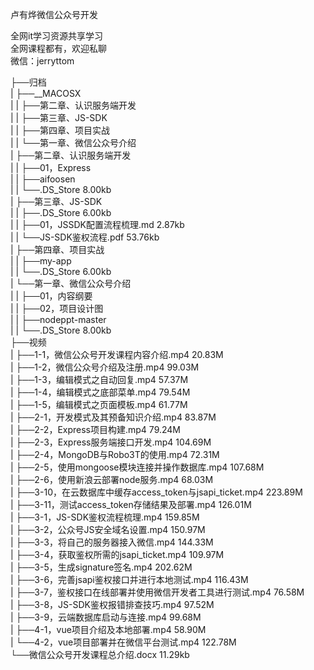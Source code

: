 卢有烨微信公众号开发

全网it学习资源共享学习<br>全网课程都有，欢迎私聊<br>微信：jerryttom<br>

├──归档<br> | ├──__MACOSX<br> | | ├──第二章、认识服务端开发<br> | | ├──第三章、JS-SDK<br> | | ├──第四章、项目实战<br> | | └──第一章、微信公众号介绍<br> | ├──第二章、认识服务端开发<br> | | ├──01，Express<br> | | ├──aifoosen<br> | | └──.DS_Store 8.00kb<br> | ├──第三章、JS-SDK<br> | | ├──.DS_Store 6.00kb<br> | | ├──01，JSSDK配置流程梳理.md 2.87kb<br> | | └──JS-SDK鉴权流程.pdf 53.76kb<br> | ├──第四章、项目实战<br> | | ├──my-app<br> | | └──.DS_Store 6.00kb<br> | └──第一章、微信公众号介绍<br> | | ├──01，内容纲要<br> | | ├──02，项目设计图<br> | | ├──nodeppt-master<br> | | └──.DS_Store 8.00kb<br> ├──视频<br> | ├──1-1，微信公众号开发课程内容介绍.mp4 20.83M<br> | ├──1-2，微信公众号介绍及注册.mp4 99.03M<br> | ├──1-3，编辑模式之自动回复.mp4 57.37M<br> | ├──1-4，编辑模式之底部菜单.mp4 79.54M<br> | ├──1-5，编辑模式之页面模板.mp4 61.77M<br> | ├──2-1，开发模式及其预备知识介绍.mp4 83.87M<br> | ├──2-2，Express项目构建.mp4 79.24M<br> | ├──2-3，Express服务端接口开发.mp4 104.69M<br> | ├──2-4，MongoDB与Robo3T的使用.mp4 72.31M<br> | ├──2-5，使用mongoose模块连接并操作数据库.mp4 107.68M<br> | ├──2-6，使用新浪云部署node服务.mp4 68.03M<br> | ├──3-10，在云数据库中缓存access_token与jsapi_ticket.mp4 223.89M<br> | ├──3-11，测试access_token存储结果及部署.mp4 126.01M<br> | ├──3-1，JS-SDK鉴权流程梳理.mp4 159.85M<br> | ├──3-2，公众号JS安全域名设置.mp4 150.97M<br> | ├──3-3，将自己的服务器接入微信.mp4 144.33M<br> | ├──3-4，获取鉴权所需的jsapi_ticket.mp4 109.97M<br> | ├──3-5，生成signature签名.mp4 202.62M<br> | ├──3-6，完善jsapi鉴权接口并进行本地测试.mp4 116.43M<br> | ├──3-7，鉴权接口在线部署并使用微信开发者工具进行测试.mp4 76.58M<br> | ├──3-8，JS-SDK鉴权报错排查技巧.mp4 97.52M<br> | ├──3-9，云端数据库启动与连接.mp4 99.68M<br> | ├──4-1，vue项目介绍及本地部署.mp4 58.90M<br> | └──4-2，vue项目部署并在微信平台测试.mp4 122.78M<br> └──微信公众号开发课程总介绍.docx 11.29kb